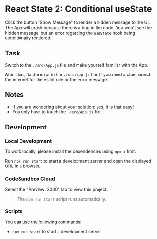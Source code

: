 # React State 2: Conditional useState

Click the button "Show Message" to render a hidden message to the UI. The App will crash because there is a bug in the code. You won't see the hidden message, but an error regarding the `useState` hook being conditionally rendered.

## Task

Switch to the `./src/App.js` file and make yourself familiar with the App.

After that, fix the error in the `./src/App.js` file. If you need a clue, search the internet for the eslint rule or the error message.

## Notes

- If you are wondering about your solution: yes, it is that easy!
- You only have to touch the `./src/App.js` file.

## Development

### Local Development

To work locally, please install the dependencies using `npm i` first.

Run `npm run start` to start a development server and open the displayed URL in a browser.

### CodeSandbox Cloud

Select the "Preview: 3000" tab to view this project.

> The `npm run start` script runs automatically.

### Scripts

You can use the following commands:

- `npm run start` to start a development server
